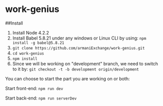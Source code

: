 # work-genius

##Install
1. Install Node 4.2.2
2. Install Babel 5.8.21 under any windows or Linux CLI by using: `npm install -g babel@5.8.21`
3. `git clone https://github.com/armaniExchange/work-genius.git`
4. `cd work-genius`
5. `npm install`
6. Since we will be working on "development" branch, we need to switch to it by: `git checkout -t -b development origin/development`

You can choose to start the part you are working on or both:

Start front-end: `npm run dev`

Start back-end: `npm run serverDev`